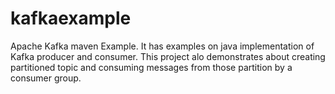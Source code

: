 # kafkaexample
Apache Kafka maven Example. 
It has examples on java implementation of Kafka producer and consumer.
This project alo demonstrates about creating partitioned topic and consuming messages from those partition by a consumer group.
